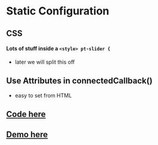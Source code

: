 # Static Configuration

## CSS
#### Lots of stuff inside a `<style> pt-slider {`
 - later we will split this off

## Use Attributes in connectedCallback()
 - easy to set from HTML

## [Code here](https://github.com/MorganConrad/ptwd-slider/blob/master/src/03_slider.html)
## [Demo here](htmlpreview.github.io/?https://github.com/MorganConrad/ptwd-slider/blob/master/src/03_slider.html)
